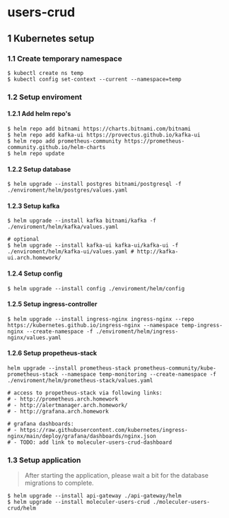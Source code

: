 # users-crud

## 1 Kubernetes setup

### 1.1 Create temporary namespace

```shell
$ kubectl create ns temp
$ kubectl config set-context --current --namespace=temp
```

### 1.2 Setup enviroment

#### 1.2.1 Add helm repo's
```shell
$ helm repo add bitnami https://charts.bitnami.com/bitnami
$ helm repo add kafka-ui https://provectus.github.io/kafka-ui
$ helm repo add prometheus-community https://prometheus-community.github.io/helm-charts
$ helm repo update
```

#### 1.2.2 Setup database
```shell
$ helm upgrade --install postgres bitnami/postgresql -f ./enviroment/helm/postgres/values.yaml
```

#### 1.2.3 Setup kafka
```shell
$ helm upgrade --install kafka bitnami/kafka -f ./enviroment/helm/kafka/values.yaml

# optional
$ helm upgrade --install kafka-ui kafka-ui/kafka-ui -f ./enviroment/helm/kafka-ui/values.yaml # http://kafka-ui.arch.homework/
```

#### 1.2.4 Setup config
```shell
$ helm upgrade --install config ./enviroment/helm/config
```

#### 1.2.5 Setup ingress-controller
```shell
$ helm upgrade --install ingress-nginx ingress-nginx --repo https://kubernetes.github.io/ingress-nginx --namespace temp-ingress-nginx --create-namespace -f ./enviroment/helm/ingress-nginx/values.yaml
```

#### 1.2.6 Setup propetheus-stack
```shell
helm upgrade --install prometheus-stack prometheus-community/kube-prometheus-stack --namespace temp-monitoring --create-namespace -f ./enviroment/helm/prometheus-stack/values.yaml

# access to propetheus-stack via following links:
# - http://prometheus.arch.homework
# - http://alertmanager.arch.homework/
# - http://grafana.arch.homework

# grafana dashboards:
# - https://raw.githubusercontent.com/kubernetes/ingress-nginx/main/deploy/grafana/dashboards/nginx.json
# - TODO: add link to moleculer-users-crud-dashboard
```

### 1.3 Setup application

> After starting the application, please wait a bit for the database migrations to complete.

```shell
$ helm upgrade --install api-gateway ./api-gateway/helm
$ helm upgrade --install moleculer-users-crud ./moleculer-users-crud/helm
```
